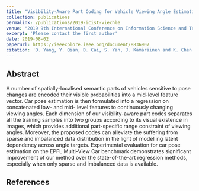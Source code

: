 ```yaml
---
title: "Visibility-Aware Part Coding for Vehicle Viewing Angle Estimation"
collection: publications
permalink: /publications/2019-icist-viechle
venue: "2019 9th International Conference on Information Science and Technology (ICIST)"
excerpt: 'Please contact the first author'
date: 2019-08-02
paperurl: https://ieeexplore.ieee.org/document/8836907
citation: 'D. Yang, Y. Qian, D. Cai, S. Yan, J. Kämäräinen and K. Chen. "Visibility-Aware Part Coding for Vehicle Viewing Angle Estimation." <i>2019 9th International Conference on Information Science and Technology (ICIST),</i> Hulunbuir, China, 2019, pp. 65-70, doi: 10.1109/ICIST.2019.8836907. 
---
```


## Abstract
A number of spatially-localised semantic parts of vehicles sensitive to pose changes are encoded their visible probabilities into a mid-level feature vector. Car pose estimation is then formulated into a regression on concatenated low- and mid- level features to continuously changing viewing angles. Each dimension of our visibility-aware part codes separates all the training samples into two groups according to its visual existence in images, which provides additional part-specific range constraint of viewing angles. Moreover, the proposed codes can alleviate the suffering from sparse and imbalanced data distribution in the light of modelling latent dependency across angle targets. Experimental evaluation for car pose estimation on the EPFL Multi-View Car benchmark demonstrates significant improvement of our method over the state-of-the-art regression methods, especially when only sparse and imbalanced data is available.


## References
